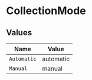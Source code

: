# CollectionMode


## Values

| Name        | Value       |
| ----------- | ----------- |
| `Automatic` | automatic   |
| `Manual`    | manual      |
